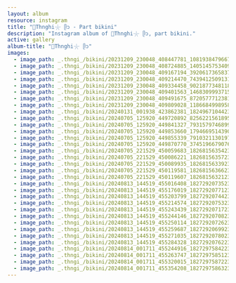 ```yaml
---
layout: album
resource: instagram
title: "🐚Thnghi𓇼 ᥫ᭡ - Part bikini"
description: "Instagram album of 🐚Thnghi𓇼 ᥫ᭡, part bikini."
active: gallery
album-title: "🐚Thnghi𓇼 ᥫ᭡"
images:
  - image_path: _.thngi_/bikini/20231209_230048_408447781_1081938479667247_3564311520231359694_n.jpg
  - image_path: _.thngi_/bikini/20231209_230048_408724885_1405145753409123_76818756140233656_n.jpg
  - image_path: _.thngi_/bikini/20231209_230048_409167194_392061736583702_8776730026573423369_n.jpg
  - image_path: _.thngi_/bikini/20231209_230048_409214470_743941250913118_2259824149368909192_n.jpg
  - image_path: _.thngi_/bikini/20231209_230048_409334458_902187734811880_4142942418757554719_n.jpg
  - image_path: _.thngi_/bikini/20231209_230048_409401563_1468309993715499_1747056546848315908_n.jpg
  - image_path: _.thngi_/bikini/20231209_230048_409491675_872057771238102_1197718758028069433_n.jpg
  - image_path: _.thngi_/bikini/20231209_230048_409809028_1186684998958116_1939257638612271297_n.jpg
  - image_path: _.thngi_/bikini/20240131_001938_423862381_18249671044233157_8508221779867341463_n.jpg
  - image_path: _.thngi_/bikini/20240705_125920_449720892_825622156189585_8609198477582698950_n.jpg
  - image_path: _.thngi_/bikini/20240705_125920_449841327_7931579746899622_3227920314109718181_n.jpg
  - image_path: _.thngi_/bikini/20240705_125920_449853660_1794669514390104_5047051523932913389_n.jpg
  - image_path: _.thngi_/bikini/20240705_125920_449855339_791032113019776_3848578323614441299_n.jpg
  - image_path: _.thngi_/bikini/20240705_125920_449870770_3745196679076506_8899259694955731047_n.jpg
  - image_path: _.thngi_/bikini/20240705_221529_450059683_18268156354233157_6697079999890260321_n.jpg
  - image_path: _.thngi_/bikini/20240705_221529_450086221_18268156357233157_5568941992797836019_n.jpg
  - image_path: _.thngi_/bikini/20240705_221529_450089935_18268156339233157_2240238303736980705_n.jpg
  - image_path: _.thngi_/bikini/20240705_221529_450119581_18268156366233157_46197359341636684_n.jpg
  - image_path: _.thngi_/bikini/20240705_221529_450119607_18268156321233157_1469222102354860766_n.jpg
  - image_path: _.thngi_/bikini/20240813_144519_455016408_18272920735233157_5336316321636855056_n.jpg
  - image_path: _.thngi_/bikini/20240813_144519_455176019_18272920771233157_2709864970215289419_n.jpg
  - image_path: _.thngi_/bikini/20240813_144519_455203799_18272920744233157_255274075925082151_n.jpg
  - image_path: _.thngi_/bikini/20240813_144519_455214574_18272920753233157_3769950131004396820_n.jpg
  - image_path: _.thngi_/bikini/20240813_144519_455243439_18272920717233157_8564602582390227564_n.jpg
  - image_path: _.thngi_/bikini/20240813_144519_455244146_18272920708233157_4387973443937093904_n.jpg
  - image_path: _.thngi_/bikini/20240813_144519_455250114_18272920726233157_7784345058890049735_n.jpg
  - image_path: _.thngi_/bikini/20240813_144519_455259687_18272920699233157_4396782321587415306_n.jpg
  - image_path: _.thngi_/bikini/20240813_144519_455271035_18272920780233157_2375408993246360419_n.jpg
  - image_path: _.thngi_/bikini/20240813_144519_455284328_18272920762233157_7043527642520473238_n.jpg
  - image_path: _.thngi_/bikini/20240814_001711_455244916_18272975842233157_2053896150360338971_n.jpg
  - image_path: _.thngi_/bikini/20240814_001711_455263747_18272975851233157_718458697398590774_n.jpg
  - image_path: _.thngi_/bikini/20240814_001711_455320015_18272975872233157_1140890135844898946_n.jpg
  - image_path: _.thngi_/bikini/20240814_001711_455354208_18272975863233157_2231617857672401855_n.jpg
---
```

